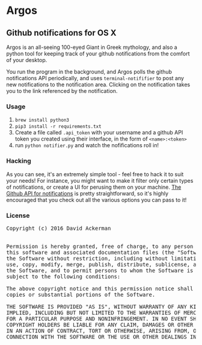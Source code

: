# Argos
## Github notifications for OS X

Argos is an all-seeing 100-eyed Giant in Greek mythology, and also a python tool
for keeping track of your github notifications from the comfort of your desktop.

You run the program in the background, and Argos polls the github notifications
API periodically, and uses `terminal-notififier` to post any new notifications 
to the notification area. Clicking on the notification takes you to the link 
referenced by the notification.

### Usage

1. `brew install python3`
1. `pip3 install -r requirements.txt`
1. Create a file called `.api_token` with your username and a github API token
   you created using their interface, in the form of `<name>:<token>`
1. run `python notifier.py` and watch the nofifications roll in!

### Hacking

As you can see, it's an extremely simple tool - feel free to hack it to suit
your needs! For instance, you might want to make it filter only certain types of
notifications, or create a UI for perusing them on your machine. [The Github API
for notifications](https://developer.github.com/v3/activity/notifications/#list-your-notifications)
is pretty straightforward, so it's highly encouraged that you check out all the
various options you can pass to it!

### License

<pre>
Copyright (c) 2016 David Ackerman


Permission is hereby granted, free of charge, to any person obtaining a copy of
this software and associated documentation files (the "Software"), to deal in
the Software without restriction, including without limitation the rights to
use, copy, modify, merge, publish, distribute, sublicense, and/or sell copies of
the Software, and to permit persons to whom the Software is furnished to do so,
subject to the following conditions:

The above copyright notice and this permission notice shall be included in all
copies or substantial portions of the Software.

THE SOFTWARE IS PROVIDED "AS IS", WITHOUT WARRANTY OF ANY KIND, EXPRESS OR
IMPLIED, INCLUDING BUT NOT LIMITED TO THE WARRANTIES OF MERCHANTABILITY, FITNESS
FOR A PARTICULAR PURPOSE AND NONINFRINGEMENT. IN NO EVENT SHALL THE AUTHORS OR
COPYRIGHT HOLDERS BE LIABLE FOR ANY CLAIM, DAMAGES OR OTHER LIABILITY, WHETHER
IN AN ACTION OF CONTRACT, TORT OR OTHERWISE, ARISING FROM, OUT OF OR IN
CONNECTION WITH THE SOFTWARE OR THE USE OR OTHER DEALINGS IN THE SOFTWARE.
</pre>
